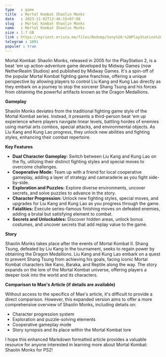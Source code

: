 ```yaml
---
type   : game
title  : Mortal Kombat Shaolin Monks
date   : 2023-11-02T12:46:15+07:00
slug   : Mortal Kombat Shaolin Monks
name   : Mortal Kombat Shaolin Monks
size : 1.7 GB
link : https://myrient.erista.me/files/Redump/Sony%20-%20PlayStation%202/Mortal%20Kombat%20-%20Shaolin%20Monks%20%28USA%29.zip
telegram : 1091
populer : true
---
```


Mortal Kombat: Shaolin Monks, released in 2005 for the PlayStation 2, is a beat 'em up action-adventure game developed by Midway Games (now NetherRealm Studios) and published by Midway Games. It's a spin-off of the popular Mortal Kombat fighting game franchise, offering a unique perspective by allowing players to control Liu Kang and Kung Lao directly as they embark on a journey to stop the sorcerer Shang Tsung and his forces from obtaining the powerful artifacts known as the Dragon Medallions.

**Gameplay**

Shaolin Monks deviates from the traditional fighting game style of the Mortal Kombat series. Instead, it presents a third-person beat 'em up experience where players navigate linear levels, battling hordes of enemies using martial arts combos, special attacks, and environmental objects. As Liu Kang and Kung Lao progress, they unlock new abilities and fighting styles, enhancing their combat repertoire.

**Key Features**

* **Dual Character Gameplay:** Switch between Liu Kang and Kung Lao on the fly, utilizing their distinct fighting styles and special moves to overcome challenges.
* **Cooperative Mode:** Team up with a friend for local cooperative gameplay, adding a layer of strategy and camaraderie as you fight side-by-side.
* **Exploration and Puzzles:** Explore diverse environments, uncover secrets, and solve puzzles to advance in the story.
* **Character Progression:** Unlock new fighting styles, special moves, and upgrades for Liu Kang and Kung Lao as you progress through the game.
* **Fatalities:** Execute series-famous finishing moves on defeated enemies, adding a brutal but satisfying element to combat.
* **Secrets and Unlockables:** Discover hidden areas, unlock bonus costumes, and uncover secrets that add replay value to the game.

**Story**

Shaolin Monks takes place after the events of Mortal Kombat II. Shang Tsung, defeated by Liu Kang in the tournament, seeks to regain power by obtaining the Dragon Medallions. Liu Kang and Kung Lao embark on a quest to prevent Shang Tsung from achieving his goals, facing iconic Mortal Kombat characters like Kano, Baraka, and Reptile along the way. The story expands on the lore of the Mortal Kombat universe, offering players a deeper look into the world and its characters.

**Comparison to Mae's Article (if details are available)**

Without access to the specifics of Mae's article, it's difficult to provide a direct comparison. However, this expanded version aims to offer a more comprehensive overview of Shaolin Monks, including details on:

* Character progression system
* Exploration and puzzle-solving elements
* Cooperative gameplay mode
* Story synopsis and its place within the Mortal Kombat lore

I hope this enhanced Markdown formatted article provides a valuable resource for anyone interested in learning more about Mortal Kombat: Shaolin Monks for PS2!



